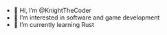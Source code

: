 - 👋 Hi, I’m @KnightTheCoder
- 👀 I’m interested in software and game development
- 🌱 I’m currently learning Rust
<!--
- 💞️ I’m looking to collaborate on ...
- 📫 How to reach me ...
--->

<!---
KnightTheCoder/KnightTheCoder is a ✨ special ✨ repository because its `README.md` (this file) appears on your GitHub profile.
You can click the Preview link to take a look at your changes.
--->
